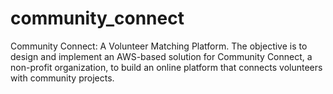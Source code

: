 # community_connect
Community Connect: A Volunteer Matching Platform. The objective is to design and implement an AWS-based solution for Community Connect, a non-profit organization, to build an online platform that connects volunteers with community projects.

